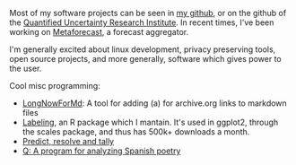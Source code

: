 Most of my software projects can be seen in [my github](https://github.com/NunoSempere/), or on the github of the [Quantified Uncertainty Research Institute](https://github.com/QURIresearch). In recent times, I've been working on [Metaforecast](https://metaforecast.org/), a forecast aggregator.

I'm generally excited about linux development, privacy preserving tools, open source projects, and more generally, software which gives power to the user.

Cool misc programming:
- [LongNowForMd](https://github.com/NunoSempere/longNowForMd): A tool for adding (a) for archive.org links to markdown files 
- [Labeling](https://github.com/NunoSempere/labeling), an R package which I mantain. It's used in ggplot2, through the scales package, and thus has 500k+ downloads a month.  
- [Predict, resolve and tally](https://github.com/NunoSempere/PredictResolveTally)  
- [Q: A program for analyzing Spanish poetry](https://blogdelecturadenuno.blogspot.com/2020/12/q-un-programa-para-escribir-y-analizar-poemas-y-poesia.html)
